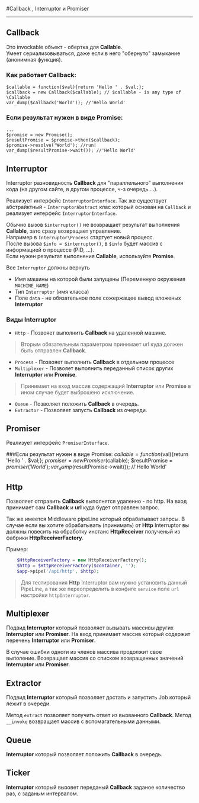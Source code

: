 #Callback , Interruptor и Promiser   

----------

## Callback
 
Это invockable объект -  обертка для **Callable**.   
Умеет сериализовываться, даже если в него "обернуто" замыкание (анонимная функция).

### Как работает Callback:
	$callable = function($val){return 'Hello ' . $val;};
	$callback = new Callback($callable); // $callable - is any type of \Callable
	var_dump($callback('World')); //'Hello World'

### Если результат нужен в виде Promise:
	...
    $promise = new Promise();
	$resultPromise = $promise->then($callback);
	$promise->resolve('World'); //run!
	var_dump($resultPromise->wait()); //'Hello World'


## Interruptor

Interruptor разновидность **Callback** для "параллельного" выполнения кода (на другом сайте, в другом процессе, ч-з очередь ...).

Реализует интерфейс `InterruptorInterface`.
Так же существует абстрайктный - `InterruptorAbstract` клас который основан на `Callback` 
и реализует интерфейс `InterruptorInterface`.
 
Обычно вызов `$interruptor()` не возвращает результат выполнения **Callable**, зато сразу возвращает управление.   
Например в `Interruptor\Process` стартует новый процесс.  
После вызова  `$info = $interruptor()`, в `$info` будет массив с информацией о процессе (PID, ...).  
Если нужен результат выполнения **Callable**, используйте **Promise**.

Все `Interruptor` должны вернуть 
* Имя машины на которой были запущены (Переменную окружения `MACHINE_NAME`)
* Тип `Interruptor` (имя класса)
* Поле `data` - не обязательное поле сожержащее вывод вложеных **Interruptor**

### Виды Interruptor

* `Http` - Позвояет выполнить **Callback** на удаленной машине.
> Вторым обязательным параметром принимает url куда должен быть отправлен **Callback**.
* `Process` - Позвояет выполнить **Callback** в отдельном процессе
* `Multiplexer` - Позвояет выполнить переданный список других **Interruptor** или **Promise**.
> Принимает на вход массив содержащий **Interruptor** или **Promise** в ином случае будет выброшено исключение.
* `Queue` - Позволяет положить **Callback** в очередь.
* `Extractor` - Позволяет запусть **Callback** из очереди. 

## Promiser

Реализует интерфейс `PromiserInterface`.

###Если результат нужен в виде Promise:
	$callable = function($val){return 'Hello ' . $val;};
    $promiser = new Promiser($callable);
	$resultPromise = $promiser('World');
	var_dump($resultPromise->wait()); //'Hello World'

## Http 

Позволяет отправить **Сallback** выполнятся удаленно - по http.
На вход принимает сам **Сallback** и **url** куда будет отправлен запрос.
  
Так же имеется Middleware pipeLine который обрабатывает запрсы.
В случае если вы хотите обрабатывать (принимать) от **Http** Interruptor вы должны повесить 
на обработку инстанс **HttpReceiver** полученый из фабрики **HttpReceiverFactory**.

Пример:
```php
    $HttpReceiverFactory = new HttpReceiverFactory();
    $http = $HttpReceiverFactory($container, '');
    $app->pipe('/api/http', $http);
```

> Для тестирования **Http** Interruptor вам нужно установить данный PipeLine, а так же переопределить в конфиге `service`
 поле `url` настройки `httpInterruptor`.
 
 
## Multiplexer

Подвид **Interruptor** который позволяет вызывать массивы других **Interruptor** или **Promiser**.
На вход принимает массив который содержит перечень **Interruptor** или **Promiser**.

В случае ошибки одноги из членов массива продолжит свое выполение.
Возвращает массив со списком возвращенных значений **Interruptor** или **Promiser**.

## Extractor

Подвид **Interruptor** который позволяет достать и запустить Job который лежит в очереди.

Метод `extract` позволяет получить ответ из вызванного **Callback**.
Метод `__invoke` возвращает массив с вспомагательными данными.


## Queue

**Interruptor** который позволяет положить **Callback** в очередь.

## Ticker 

**Interruptor** который вызовет переданый **Callback** заданое количество раз, с заданым интервалом.

